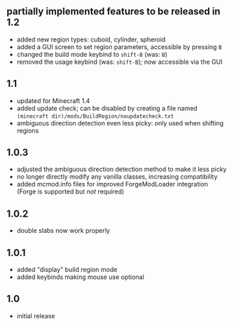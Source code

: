 ## partially implemented features to be released in 1.2
- added new region types: cuboid, cylinder, spheroid
- added a GUI screen to set region parameters, accessible by pressing `B`
- changed the build mode keybind to `shift-B` (was: `B`)
- removed the usage keybind (was: `shift-B`); now accessible via the GUI

## 1.1
- updated for Minecraft 1.4
- added update check; can be disabled by creating a file named
  `(minecraft dir)/mods/BuildRegion/noupdatecheck.txt`
- ambiguous direction detection even less picky: only used when shifting regions

## 1.0.3
- adjusted the ambiguous direction detection method to make it less picky
- no longer directly modify any vanilla classes, increasing compatibility
- added mcmod.info files for improved ForgeModLoader integration (Forge is
  supported but *not* required)

## 1.0.2
- double slabs now work properly

## 1.0.1
- added "display" build region mode
- added keybinds making mouse use optional

## 1.0
- initial release

